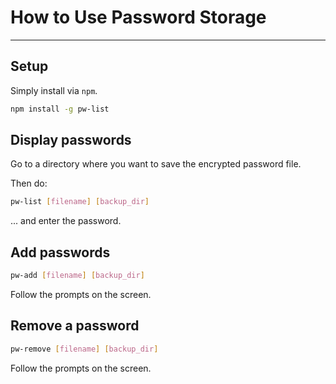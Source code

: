 # How to Use Password Storage
- - - - - - - - - - - - - - 

## Setup

Simply install via `npm`.

```bash
npm install -g pw-list
```

## Display passwords

Go to a directory where you want to save the encrypted password file.

Then do:

```bash
pw-list [filename] [backup_dir]
```
... and enter the password.


## Add passwords

```bash
pw-add [filename] [backup_dir]
```

Follow the prompts on the screen.

## Remove a password

```bash
pw-remove [filename] [backup_dir]
```

Follow the prompts on the screen.
